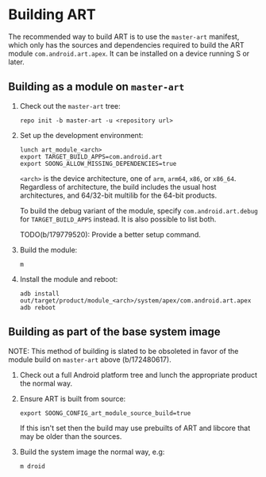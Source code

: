 # Building ART

The recommended way to build ART is to use the `master-art` manifest, which only
has the sources and dependencies required to build the ART module
`com.android.art.apex`. It can be installed on a device running S or later.


## Building as a module on `master-art`

1.  Check out the `master-art` tree:

    ```
    repo init -b master-art -u <repository url>
    ```

2.  Set up the development environment:

    ```
    lunch art_module_<arch>
    export TARGET_BUILD_APPS=com.android.art
    export SOONG_ALLOW_MISSING_DEPENDENCIES=true
    ```

    `<arch>` is the device architecture, one of `arm`, `arm64`, `x86`, or
    `x86_64`. Regardless of architecture, the build includes the usual host
    architectures, and 64/32-bit multilib for the 64-bit products.

    To build the debug variant of the module, specify `com.android.art.debug`
    for `TARGET_BUILD_APPS` instead. It is also possible to list both.

    TODO(b/179779520): Provide a better setup command.

3.  Build the module:

    ```
    m
    ```

4.  Install the module and reboot:

    ```
    adb install out/target/product/module_<arch>/system/apex/com.android.art.apex
    adb reboot
    ```


## Building as part of the base system image

NOTE: This method of building is slated to be obsoleted in favor of the
module build on `master-art` above (b/172480617).

1.  Check out a full Android platform tree and lunch the appropriate product the
    normal way.

2.  Ensure ART is built from source:

    ```
    export SOONG_CONFIG_art_module_source_build=true
    ```

    If this isn't set then the build may use prebuilts of ART and libcore that
    may be older than the sources.

3.  Build the system image the normal way, e.g:

    ```
    m droid
    ```

